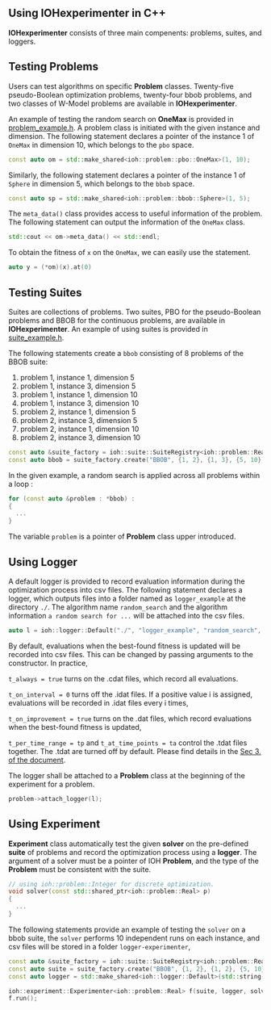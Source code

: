 ## Using IOHexperimenter in C++

__IOHexperimenter__ consists of three main compenents: problems, suites, and loggers.

<a name="problems"></a>
## Testing Problems 

Users can test algorithms on specific __Problem__ classes. Twenty-five pseudo-Boolean optimization problems, twenty-four bbob problems, and two classes of W-Model problems are available in __IOHexperimenter__.

An example of testing the random search on __OneMax__ is provided in [problem_example.h](problem_example.h). A problem class is initiated with the given instance and dimension. The following statement declares a pointer of the instance 1 of `OneMax` in dimension 10, which belongs to the `pbo` space.
```cpp
const auto om = std::make_shared<ioh::problem::pbo::OneMax>(1, 10);
```
Similarly, the following statement declares a pointer of the instance 1 of `Sphere` in dimension 5, which belongs to the `bbob` space. 
```cpp
const auto sp = std::make_shared<ioh::problem::bbob::Sphere>(1, 5);
```

The `meta_data()` class provides access to useful information of the problem. The following statement can output the information of the `OneMax` class.
```cpp
std::cout << om->meta_data() << std::endl;
```

To obtain the fitness of `x` on the `OneMax`, we can easily use the statement.
```cpp
auto y = (*om)(x).at(0)
```

## Testing Suites

Suites are collections of problems. Two suites, PBO for the pseudo-Boolean problems and BBOB for the continuous problems, are available in __IOHexperimenter__. An example of using suites is provided in [suite_example.h](suite_example.h).

The following statements create a `bbob` consisting of 8 problems of the BBOB suite:
1. problem 1, instance 1, dimension 5
2. problem 1, instance 3, dimension 5
3. problem 1, instance 1, dimension 10
4. problem 1, instance 3, dimension 10
5. problem 2, instance 1, dimension 5
6. problem 2, instance 3, dimension 5
7. problem 2, instance 1, dimension 10
8. problem 2, instance 3, dimension 10

```cpp
const auto &suite_factory = ioh::suite::SuiteRegistry<ioh::problem::Real>::instance();
const auto bbob = suite_factory.create("BBOB", {1, 2}, {1, 3}, {5, 10});
```

In the given example, a random search is applied across all problems within a loop :
```cpp
for (const auto &problem : *bbob) :
{
  ...
}
```
The variable `problem` is a pointer of __Problem__ class upper introduced.


## Using Logger

A default logger is provided to record evaluation information during the optimization process into csv files. The following statement declares a logger, which outputs files into a folder named as `logger_example` at the directory `./`. The algorithm name `random_search` and the algorithm information `a random search for ...` will be attached into the csv files.
```cpp
auto l = ioh::logger::Default("./", "logger_example", "random_search", "a random search for testing the bbob suite");
```

By default, evaluations when the best-found fitness is updated will be recorded into csv files. This can be changed by passing arguments to the constructor. In practice,

`t_always = true` turns on the .cdat files, which record all evaluations.

`t_on_interval = 0` turns off the .idat files. If a positive value i is assigned, evaluations will be recorded in .idat files every i times,

`t_on_improvement = true` turns on the .dat files, which record evaluations when the best-found fitness is updated,

`t_per_time_range = tp` and `t_at_time_points = ta` control the .tdat files together. The .tdat are turned off by default. Please find details in the [Sec 3. of the document](https://arxiv.org/pdf/1810.05281.pdf).

The logger shall be attached to a __Problem__ class at the beginning of the experiment for a problem.
```cpp
problem->attach_logger(l);
```

## Using Experiment

__Experiment__ class automatically test the given __solver__ on the pre-defined __suite__ of problems and record the optimization process using a __logger__. The argument of a solver must be a pointer of IOH __Problem__, and the type of the __Problem__ must be consistent with the suite.
```cpp
// using ioh::problem::Integer for discrete optimization.
void solver(const std::shared_ptr<ioh::problem::Real> p)
{
  ...
}
```

The following statements provide an example of testing the `solver` on a bbob suite, the `solver` performs 10 independent runs on each instance, and csv files will be stored in a folder `logger-experimenter`,
```cpp
const auto &suite_factory = ioh::suite::SuiteRegistry<ioh::problem::Real>::instance();
const auto suite = suite_factory.create("BBOB", {1, 2}, {1, 2}, {5, 10});
const auto logger = std::make_shared<ioh::logger::Default>(std::string("logger-experimenter"));

ioh::experiment::Experimenter<ioh::problem::Real> f(suite, logger, solver, 10);
f.run();
```
